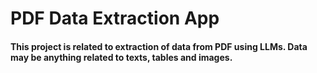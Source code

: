 # PDF Data Extraction App

<h4> This project is related to extraction of data from PDF using LLMs. Data may be anything related to texts, tables and images.</h4>
